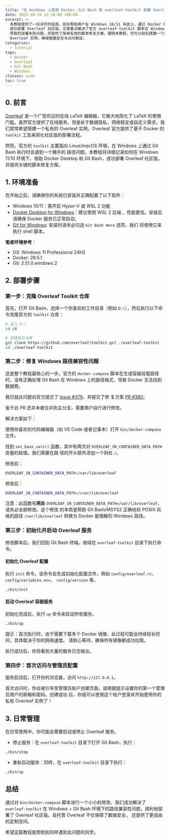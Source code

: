 ```yaml
---
title: "在 Windows 上使用 Docker、Git Bash 和 overleaf-toolkit 部署 Overleaf 社区版"
date: 2025-10-18 22:30:00 +08:00
excerpt: >-
  本教程提供了一份详尽的指南，旨在帮助用户在 Windows 10/11 系统上，通过 Docker Desktop 和 Git Bash 
  成功部署 Overleaf 社区版。文章重点解决了官方 overleaf-toolkit 脚本在 Windows 环境下因路径不兼容而
  导致的部署失败问题，并提供了简单有效的脚本修复方案。跟随本教程，您可以轻松搭建一个属于自己的私有 
  Overleaf 实例，确保数据安全与访问稳定。
categories:
  - Tutorial
tags:
  - Docker
  - Overleaf
  - Git Bash
  - Windows
classes: wide
toc: true
---
```


## 0. 前言

[Overleaf](https://www.overleaf.com/) 是一个广受欢迎的在线 LaTeX 编辑器，它极大地简化了 LaTeX 的使用
门槛。虽然官方提供了在线服务，但是处于数据隐私、网络稳定或自定义需求，我们常常希望搭建一个私有的 
Overleaf 实例。Overleaf 官方提供了基于 Docker 的 `toolkit` 工具来简化社区版的部署流程。

然而，官方的 `toolkit` 主要面向 Linux/macOS 环境，在 Windows 上通过 Git Bash 执行时会遇到一个棘手的
路径问题。本教程将详细记录如何在 Windows 11/10 环境下，借助 Docker Desktop 和 Git Bash，成功部署 
Overleaf 社区版，并提供关键的脚本修复方案。

## 1. 环境准备

在开始之前，请确保你的系统已安装并正确配置了以下软件：

- Windows 10/11：需开启 Hyper-V 或 WSL 2 功能
- [Docker Desktop for Windows](https://www.docker.com/products/docker-desktop/)：建议使用 WSL 2 后端
，性能更佳。安装后请确保 Docker 服务已正常启动。
- [Git for Windows](https://git-scm.com/downloads/win): 安装时请务必勾选 `Git Bash Here` 选项，我们
将使用它来执行 shell 脚本。

**笔者环境参考**：

- OS: Windows 11 Professional 24H2
- Docker: 28.5.1
- Git: 2.51.0.windows.2

## 2. 部署步骤

### 第一步：克隆 Overleaf Toolkit 仓库

首先，打开 Git Bash，选择一个你喜欢的工作目录（例如 `D:\`），然后执行以下命令克隆官方的 `toolkit`
仓库：

```bash
# 进入 D:\
cd /d

# 克隆官方仓库
git clone https://github.com/overleaf/toolkit.git ./overleaf-toolkit
cd ./overleaf-toolkit
```

### 第二步：修复 Windows 路径兼容性问题

这是整个教程最核心的一步。官方的 `docker-compose` 脚本在生成容器挂载路径时，没有正确处理 Git Bash 在
 Windows 上的路径格式，导致 Docker 无法找到数据卷。

我已就此问题向官方提交了 [Issue #379](https://github.com/overleaf/toolkit/issues/379)，并提交了修
复方案 [PR #380](https://github.com/overleaf/toolkit/pull/380)。

鉴于此 PR 还并未被合并到主分支，需要用户自行进行修改。

解决方案如下：

使用你喜欢的代码编辑器（如 VS Code 或者记事本）打开 `bin/docker-compose` 文件。

找到 `set_base_vars()` 函数，其中有两次对 `OVERLEAF_IN_CONTAINER_DATA_PATH` 变量的赋值。我们需要在路
径的开头额外添加一个斜杠 `/`。

修改前：

```bash
OVERLEAF_IN_CONTAINER_DATA_PATH=/var/lib/overleaf
```

修改后：

```bash
OVERLEAF_IN_CONTAINER_DATA_PATH=//var/lib/overleaf
```

注意：此函数有**两处** `OVERLEAF_IN_CONTAINER_DATA_PATH=/var/lib/overleaf`，请务必全部修改。这个修改
的本质是帮助 Git Bash/MSYS2 正确地将 POSIX 风格的路径 `/var/lib/overleaf` 转换为 Docker 能理解的 
Windows 路径。

### 第三步：初始化并启动 Overleaf 服务

修改脚本后，我们回到 Git Bash 终端，继续在 `overleaf-toolkit` 目录下执行命令。

#### 初始化 Overleaf 配置

执行 `init` 命令，该命令会生成初始化配置文件，例如 `config/overleaf.rc`、`config/variables.env`、
`config/version` 等。

```bash
./bin/init
```

#### 启动 Overleaf 容器服务

初始化完成后，执行 `up` 命令来启动所有服务。

```bash
./bin/up
```

提示：首次执行时，由于需要下载多个 Docker 镜像，此过程可能会持续较长时间，具体取决于你的网络速度。
请耐心等待，确保所有镜像都成功拉取。

执行成功后，你将看到大量的服务日志输出。

### 第四步：首次访问与管理员配置

服务启动后，打开你的浏览器，访问 `http://127.0.0.1`。

首次访问时，你会被引导至管理员账户创建页面。请根据提示设置你的第一个管理员用户的邮箱和密码。创建成功
后，你就可以使用这个账户登录并开始使用你的私有 Overleaf 实例了！

## 3. 日常管理

在日常使用中，你可能会需要启动或停止 Overleaf 服务。

- 停止服务：在 `overleaf-toolkit` 目录下打开 Git Bash，执行：

```bash
./bin/stop
```

- 重新启动服务：同样，在 `overleaf-toolkit` 目录下执行：

```bash
./bin/up
```

## 总结

通过对 `bin/docker-compose` 脚本进行一个小小的修改，我们成功解决了 `overleaf-toolkit` 在 Windows + 
Git Bash 环境下的路径兼容性问题，顺利地部署了 Overleaf 社区版。自托管 Overleaf 不仅保障了数据安全，
还提供了更自由的定制空间。

希望这篇教程能帮助到同样遇到此问题的同学。
